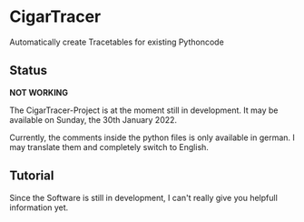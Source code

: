 # CigarTracer
Automatically create Tracetables for existing Pythoncode

## Status
**NOT WORKING**

The CigarTracer-Project is at the moment still in development.
It may be available on Sunday, the 30th January 2022.

Currently, the comments inside the python files is only available in german. I may translate
them and completely switch to English.

## Tutorial
Since the Software is still in development, I can't really give
you helpfull information yet.
